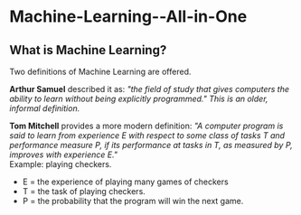 # Machine-Learning--All-in-One
## What is Machine Learning?

Two definitions of Machine Learning are offered. 

**Arthur Samuel** described it as: *"the field of study that gives computers the ability to learn without being explicitly programmed." This is an older, informal definition.*

**Tom Mitchell** provides a more modern definition: *"A computer program is said to learn from experience E with respect to some class of tasks T and performance measure P, if its performance at tasks in T, as measured by P, improves with experience E."* <br />
Example: playing checkers.
- E = the experience of playing many games of checkers
- T = the task of playing checkers.
- P = the probability that the program will win the next game.
